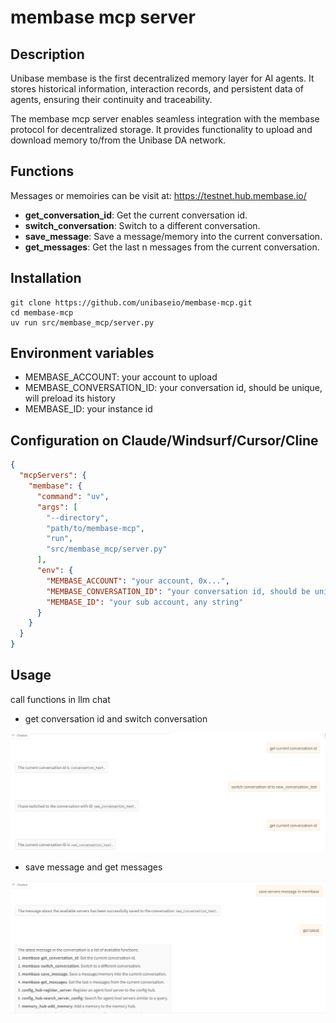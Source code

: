 # membase mcp server

## Description

Unibase membase is the first decentralized memory layer for AI agents. It stores historical information, interaction records, and persistent data of agents, ensuring their continuity and traceability.

The membase mcp server enables seamless integration with the membase protocol for decentralized storage. It provides functionality to upload and download memory to/from the Unibase DA network.

## Functions

Messages or memoiries can be visit at: https://testnet.hub.membase.io/

- **get_conversation_id**: Get the current conversation id.
- **switch_conversation**: Switch to a different conversation.
- **save_message**: Save a message/memory into the current conversation.
- **get_messages**: Get the last n messages from the current conversation.

## Installation


```shell
git clone https://github.com/unibaseio/membase-mcp.git
cd membase-mcp
uv run src/membase_mcp/server.py
```


## Environment variables

- MEMBASE_ACCOUNT: your account to upload
- MEMBASE_CONVERSATION_ID: your conversation id, should be unique, will preload its history
- MEMBASE_ID: your instance id


## Configuration on Claude/Windsurf/Cursor/Cline

```json
{
  "mcpServers": {
    "membase": {
      "command": "uv",
      "args": [
        "--directory",
        "path/to/membase-mcp",
        "run", 
        "src/membase_mcp/server.py"
      ],
      "env": {
        "MEMBASE_ACCOUNT": "your account, 0x...",
        "MEMBASE_CONVERSATION_ID": "your conversation id, should be unique",
        "MEMBASE_ID": "your sub account, any string"
      }
    }
  }
}
```

## Usage

call functions in llm chat

+ get conversation id and switch conversation

![get conversation id and switch conversation](./asset/switch.png)

+ save message and get messages

![save message and get messages](./asset/save.png)
